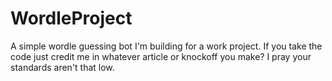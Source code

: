 # WordleProject
A simple wordle guessing bot I'm building for a work project. If you take the code just credit me in whatever article or knockoff you make? I pray your standards aren't that low.
